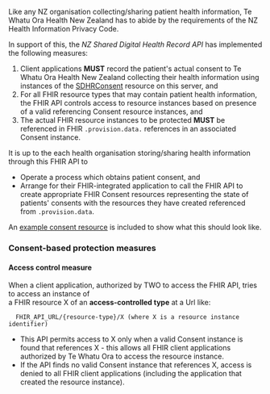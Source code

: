 Like any NZ organisation collecting/sharing patient health information, Te Whatu Ora Health New Zealand has to abide by the requirements of the NZ Health Information Privacy Code.

In support of this, the *NZ Shared Digital Health Record API* has implemented the following measures:

1. Client applications **MUST** record the patient's actual consent to Te Whatu Ora Health New Zealand collecting their health information using instances of the [SDHRConsent](./StructureDefinition-SDHRConsent.html) resource on this server, and
2. For all FHIR resource types that may contain patient health information, the FHIR API controls access to resource instances based on presence of a valid referencing Consent resource instances, and  
3. The actual FHIR resource instances to be protected **MUST** be referenced in FHIR `.provision.data.` references in an associated Consent instance.

It is up to the each health organisation storing/sharing health information through this FHIR API to
- Operate a process which obtains patient consent, and
- Arrange for their FHIR-integrated application to call the FHIR API to create appropriate FHIR Consent resources representing the state of patients' consents with the resources they have created referenced from `.provision.data`.

An [example consent resource](./Consent-SDHRConsentExample.html) is included to show what this should look like. 

### Consent-based protection measures

#### Access control measure
When a client application, authorized by TWO to access the FHIR API, tries to access an instance of  
  a FHIR resource X of an **access-controlled type** at a Url like:  
  
```
  FHIR_API_URL/{resource-type}/X (where X is a resource instance identifier)
```  

- This API permits access to X only when a valid Consent instance is found that references X - this allows all FHIR client applications authorized by Te Whatu Ora to access the resource instance.  
- If the API finds no valid Consent instance that references X, access is denied to all FHIR client applications (including the application that created the resource instance).




